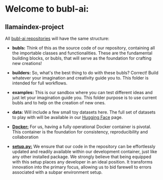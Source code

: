 # Welcome to bubl-ai:
## llamaindex-project

All [bubl-ai repositories](https://github.com/bubl-ai) will have the same structure:

- **bubls:** Think of this as the source code of our repository, containing all the importable classes and functionalities. These are the fundamental building blocks, or bubls, that will serve as the foundation for crafting new creations!

- **builders:** So, what's the best thing to do with these bubls? Correct! Build whatever your imagination and creativity guide you to. This folder is intended for full workflows.

- **examples:** This is our sandbox where you can test different ideas and just let your imagination guide you. This folder purpose is to use current bubls and to help on the creation of new ones.

- **data:** Will include a few small toy datasets here. The full set of datasets to play with will be available in our [Hugging Face](https://huggingface.co/bubl-ai) page.

- [**Docker:**](https://bubl-ai.com/posts/Simple-Dockerfile-for-Dev-Purposes/) For us, having a fully operational Docker container is pivotal. This container is the foundation for consistency, reproducibility and collaboration

- [**setup.py:**](https://bubl-ai.com/posts/Repo-as-Importable-Package/) We ensure that our code in the repository can be effortlessly updated and readily available within our development container, just like any other installed package. We strongly believe that being equipped with this setup places any developer in an ideal position. It transforms innovation into the primary focus, allowing us to bid farewell to errors associated with a subpar environment setup. 